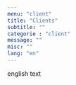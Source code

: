 ```yaml
---
menu: "client"
title: "Clients"
subtitle: ""
categorie : "client"
message: ""
misc: ""
lang: "en"
---
```

english text